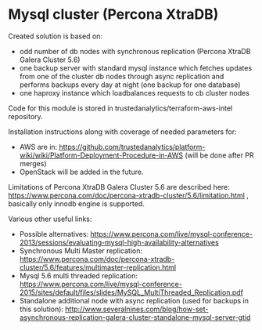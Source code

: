 # Mysql cluster (Percona XtraDB)
Created solution is based on:
* odd number of db nodes with synchronous replication (Percona XtraDB Galera Cluster 5.6)
* one backup server with standard mysql instance which fetches updates from one of the cluster db nodes through async replication and performs backups every day at night (one backup for one database)
* one haproxy instance which loadbalances requests to cb cluster nodes

Code for this module is stored in trustedanalytics/terraform-aws-intel repository.

Installation instructions along with coverage of needed parameters for:
* AWS are in: https://github.com/trustedanalytics/platform-wiki/wiki/Platform-Deployment-Procedure-in-AWS (will be done after PR merges)
* OpenStack will be added in the future.

Limitations of Percona XtraDB Galera Cluster 5.6 are described here: https://www.percona.com/doc/percona-xtradb-cluster/5.6/limitation.html , basically only innodb engine is supported.

Various other useful links:
* Possible alternatives: https://www.percona.com/live/mysql-conference-2013/sessions/evaluating-mysql-high-availability-alternatives
* Synchronous Multi Master replication: https://www.percona.com/doc/percona-xtradb-cluster/5.6/features/multimaster-replication.html 
* Mysql 5.6 multi threaded replication: https://www.percona.com/live/mysql-conference-2015/sites/default/files/slides/MySQL_MultiThreaded_Replication.pdf
* Standalone additional node with async replication (used for backups in this solution): http://www.severalnines.com/blog/how-set-asynchronous-replication-galera-cluster-standalone-mysql-server-gtid
